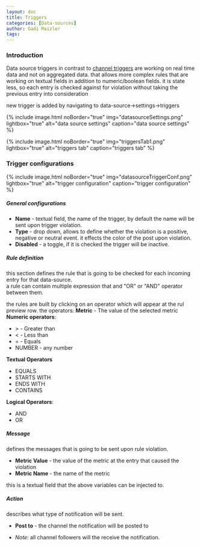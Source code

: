 ```yaml
---
layout: doc
title: Triggers
categories: [Data-sources]
author: Gadi Maizler
tags: 
---
```

### Introduction
Data source triggers in contrast to [channel triggers](../channels/triggers) are working on real time data and not on aggregated data.
that allows more complex rules that are working on textual fields in addition to numeric/boolean fields.
it is state less, so each entry is checked against for violation without taking the previous entry into consideration


new trigger is added by navigating to data-source->settings->triggers



{% include image.html noBorder="true" img="datasourceSettings.png" lightbox="true" alt="data source settings" caption="data source settings" %}

{% include image.html noBorder="true" img="triggersTab1.png" lightbox="true" alt="triggers tab" caption="triggers tab" %}



### Trigger configurations 
{% include image.html noBorder="true" img="datasourceTriggerConf.png" lightbox="true" alt="trigger configuration" caption="trigger configuration" %}
##### General configurations
* **Name** - textual field, the name of the trigger, by default the name will be sent upon trigger violation. 
* **Type** - drop down, allows to define whether the violation is a positive, negative or neutral event. it effects the color of the post upon violation. 
* **Disabled** - a toggle, if it is checked the trigger will be inactive.

##### Rule definition
this section defines the rule that is going to be checked for each incoming entry for that data-source.  
a rule can contain multiple expression that and "OR" or "AND" operator between them.

the rules are built by clicking on an operator which will appear at the rul preview row.
the operators:
**Metric** - The value of the selected metric
**Numeric operators**:
  * \> - Greater than
  * < - Less than
  * = - Equals
  * NUMBER - any number

**Textual Operators**
  * EQUALS
  * STARTS WITH
  * ENDS WITH
  * CONTAINS

**Logical Operators**:
  * AND
  * OR 


##### Message
defines the messages that is going to be sent upon rule violation.
* **Metric Value**  -  the value of the metric at the entry that caused the violation
* **Metric Name** - the name of the metric

this is a textual field that the above variables can be injected to.


##### Action
describes what type of notification will be sent.

* **Post to** -  the channel the notification will be posted to
- *Note:* all channel followers will the receive the notification.

